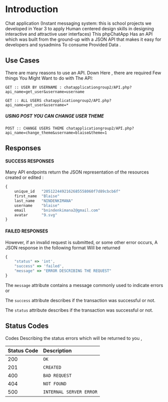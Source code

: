 # Introduction
Chat application (Instant messaging system: this is school projects we developed in Year 3 to apply Human centered design skills in designing interactive and attractive user interfaces)
This phpChatApp Has an API which was built from the ground-up with a JSON API that makes it easy for developers and sysadmins To consume Provided Data .


## Use Cases

There are many reasons to use an API. 
Down Here , there are required Few things You Might Want to do with The API:

```http
GET :: USER BY USERNAME : chatapplicationgroup2/API.php?api_name=get_user&username=username
```

```http
GET :: ALL USERS chatapplicationgroup2/API.php?api_name=get_user&username=*
```

##### USING POST YOU CAN CHANGE USER THEME
```http
POST :: CHANGE USERS THEME chatapplicationgroup2/API.php?api_name=change_theme&username=blaise&theme=1
```





## Responses

#### SUCCESS RESPONSES
Many API endpoints return the JSON representation of the resources created or edited : 

```javascript
{
    unique_id	"2051224492162685558060f7d89cbcb6f"
    first_name	"Blaise"
    last_name	"NINDENKIMANA"
    username	"blaise"
    email	    "bnindenkimana2@gmail.com"
    avatar	    "9.svg"
}
```

#### FAILED RESPONSES
However, if an invalid request is submitted, or some other error occurs, A JSON response in the following format Will be returned

```javascript
{
    "status" => 'int',
    "success" => 'failed',
    "message" => "ERROR DESCRIBING THE REQUEST"
}
```


The `message` attribute contains a message commonly used to indicate errors or

The `success` attribute describes if the transaction was successful or not.

The `status` attribute describes if the transaction was successful or not.



## Status Codes

 Codes Describing the status errors which will be returned to you , 

| Status Code | Description |
| :--- | :--- |
| 200 | `OK` |
| 201 | `CREATED` |
| 400 | `BAD REQUEST` |
| 404 | `NOT FOUND` |
| 500 | `INTERNAL SERVER ERROR` |

